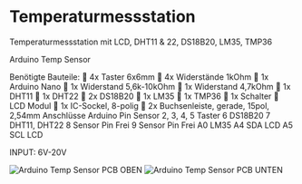 # Temperaturmessstation
Temperaturmessstation mit LCD, DHT11 &amp; 22, DS18B20, LM35, TMP36

Arduino Temp Sensor

Benötigte Bauteile:
	4x Taster 6x6mm
	4x Widerstände 1kOhm
	1x Arduino Nano
	1x Widerstand 5,6k-10kOhm
	1x Widerstand 4,7kOhm
	1x DHT11
	1x DHT22
	2x DS18B20
	1x LM35
	1x TMP36
	1x Schalter
	LCD Modul
	1x IC-Sockel, 8-polig
	2x Buchsenleiste, gerade, 15pol, 2,54mm
Anschlüsse
Arduino Pin	Sensor
2, 3, 4, 5	Taster
6	DS18B20
7	DHT11, DHT22
8	Sensor Pin Frei
9	Sensor Pin Frei
A0	LM35
A4	SDA LCD
A5	SCL LCD

INPUT: 6V-20V


![Arduino Temp Sensor PCB OBEN](https://github.com/18-Sunil-18/Temperaturmessstation/assets/70856050/fdc6e3f3-e07e-4392-8543-84f62b7d7a83)
![Arduino Temp Sensor PCB UNTEN](https://github.com/18-Sunil-18/Temperaturmessstation/assets/70856050/86ebf3c2-5151-45ad-838a-6f54864f883c)

